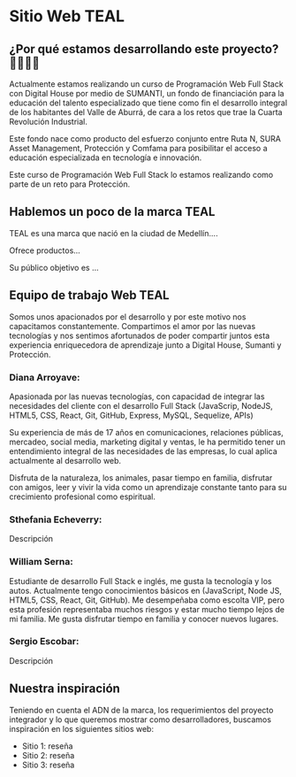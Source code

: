 # Sitio Web TEAL

## ¿Por qué estamos desarrollando este proyecto? 👩‍💻👨‍💻

Actualmente estamos realizando un curso de Programación Web Full Stack con Digital House por medio de SUMANTI, un fondo de financiación para la educación del talento especializado que tiene como fin el desarrollo integral de los habitantes del Valle de Aburrá, de cara a los retos que trae la Cuarta Revolución Industrial.

Este fondo nace como producto del esfuerzo conjunto entre Ruta N, SURA Asset Management, Protección y Comfama para posibilitar el acceso a educación especializada en tecnología e innovación.

Este curso de Programación Web Full Stack lo estamos realizando como parte de un reto para Protección.

## Hablemos un poco de la marca TEAL

TEAL es una marca que nació en la ciudad de Medellín....

Ofrece productos...

Su público objetivo es ...

## Equipo de trabajo Web TEAL

Somos unos apacionados por el desarrollo y por este motivo nos capacitamos constantemente. Compartimos el amor por las nuevas tecnologías y nos sentimos afortunados de poder compartir juntos esta experiencia enriquecedora de aprendizaje junto a Digital House, Sumanti y Protección.

### Diana Arroyave: 
Apasionada por las nuevas tecnologías, con capacidad de integrar las necesidades del cliente con el desarrollo Full Stack (JavaScrip, NodeJS, HTML5, CSS, React, Git, GitHub, Express, MySQL, Sequelize, APIs)

Su experiencia de más de 17 años en comunicaciones, relaciones públicas, mercadeo, social media, marketing digital y ventas, le ha permitido tener un entendimiento integral de las necesidades de las empresas, lo cual aplica actualmente al desarrollo web.

Disfruta de la naturaleza, los animales, pasar tiempo en familia, disfrutar con amigos, leer y vivir la vida como un aprendizaje constante tanto para su crecimiento profesional como espiritual.

### Sthefania Echeverry:
Descripción

### William Serna:
Estudiante de desarrollo Full Stack e inglés, me gusta la tecnología y los autos.
Actualmente tengo conocimientos básicos en (JavaScript, Node JS, HTML5, CSS, React, Git, GitHub).
Me desempeñaba como escolta VIP, pero esta profesión representaba muchos riesgos y estar mucho tiempo lejos de mi familia.
Me gusta disfrutar tiempo en familia y conocer nuevos lugares.

### Sergio Escobar:
Descripción

## Nuestra inspiración

Teniendo en cuenta el ADN de la marca, los requerimientos del proyecto integrador y lo que queremos mostrar como desarrolladores, buscamos inspiración en los siguientes sitios web:

* Sitio 1: reseña
* Sitio 2: reseña
* Sitio 3: reseña
